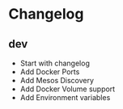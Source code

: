 # Changelog

## dev

- Start with changelog
- Add Docker Ports
- Add Mesos Discovery
- Add Docker Volume support
- Add Environment variables 



